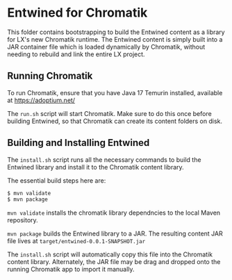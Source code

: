 # Entwined for Chromatik

This folder contains bootstrapping to build the Entwined content as a library for LX's new Chromatik runtime. The Entwined content is simply built into a JAR container file which is loaded dynamically by Chromatik, without needing to rebuild and link the entire LX project.

## Running Chromatik

To run Chromatik, ensure that you have Java 17 Temurin installed, available at https://adoptium.net/

The `run.sh` script will start Chromatik. Make sure to do this once before building Entwined, so that Chromatik can create its content folders on disk.

## Building and Installing Entwined

The `install.sh` script runs all the necessary commands to build the Entwined library and install it to the Chromatik content library.

The essential build steps here are:

```sh
$ mvn validate
$ mvn package
```

`mvn validate` installs the chromatik library dependncies to the local Maven repository.

`mvn package` builds the Entwined library to a JAR. The resulting content JAR file lives at `target/entwined-0.0.1-SNAPSHOT.jar`

The `install.sh` script will automatically copy this file into the Chromatik content library. Alternately, the JAR file may be drag and dropped onto the running Chromatik app to import it manually.
